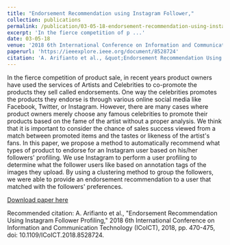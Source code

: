 ```yaml
---
title: "Endorsement Recommendation using Instagram Follower,"
collection: publications
permalink: /publication/03-05-18-endorsement-recommendation-using-instagram-follower,
excerpt: 'In the fierce competition of p ...'
date: 03-05-18
venue: '2018 6th International Conference on Information and Communication Technology (ICoICT)'
paperurl: 'https://ieeexplore.ieee.org/document/8528724'
citation: 'A. Arifianto et al., &quot;Endorsement Recommendation Using Instagram Follower Profiling,&quot; 2018 6th International Conference on Information and Communication Technology (ICoICT), 2018, pp. 470-475, doi: 10.1109/ICoICT.2018.8528724.'
---
```

In the fierce competition of product sale, in recent years product owners have used the services of Artists and Celebrities to co-promote the products they sell called endorsements. One way the celebrities promotes the products they endorse is through various online social media like Facebook, Twitter, or Instagram. However, there are many cases where product owners merely choose any famous celebrities to promote their products based on the fame of the artist without a proper analysis. We think that it is important to consider the chance of sales success viewed from a match between promoted items and the tastes or likeness of the artist&apos;s fans. In this paper, we propose a method to automatically recommend what types of product to endorse for an Instagram user based on his/her followers&apos; profiling. We use Instagram to perform a user profiling to determine what the follower users like based on annotation tags of the images they upload. By using a clustering method to group the followers, we were able to provide an endorsement recommendation to a user that matched with the followers&apos; preferences.

[Download paper here](https://drive.google.com/file/d/1rTrXLRw4FjW9LW3eWkRapWMski96Q69M/view)

Recommended citation: A. Arifianto et al., "Endorsement Recommendation Using Instagram Follower Profiling," 2018 6th International Conference on Information and Communication Technology (ICoICT), 2018, pp. 470-475, doi: 10.1109/ICoICT.2018.8528724.